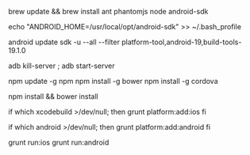 brew update && brew install ant phantomjs node android-sdk

echo "ANDROID_HOME=/usr/local/opt/android-sdk" >> ~/.bash_profile

android update sdk -u --all --filter platform-tool,android-19,build-tools-19.1.0

adb kill-server ; adb start-server

npm update -g npm
npm install -g bower
npm install -g cordova

npm install && bower install

if which xcodebuild >/dev/null; then
  grunt platform:add:ios
fi

if which android >/dev/null; then
  grunt platform:add:android
fi

grunt run:ios
grunt run:android
